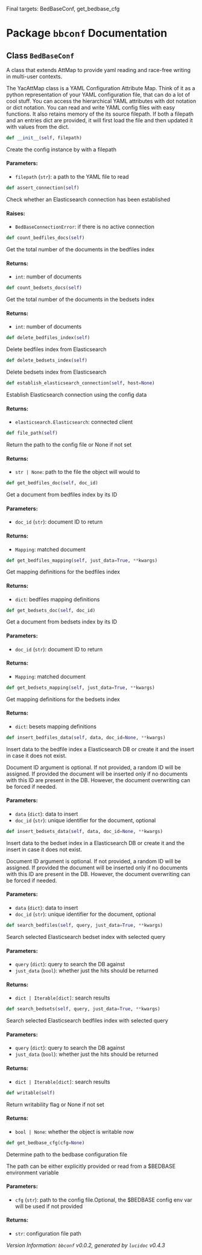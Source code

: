 Final targets: BedBaseConf, get_bedbase_cfg
<script>
document.addEventListener('DOMContentLoaded', (event) => {
  document.querySelectorAll('h3 code').forEach((block) => {
    hljs.highlightBlock(block);
  });
});
</script>

<style>
h3 .content { 
    padding-left: 22px;
    text-indent: -15px;
 }
h3 .hljs .content {
    padding-left: 20px;
    margin-left: 0px;
    text-indent: -15px;
    martin-bottom: 0px;
}
h4 .content, table .content, p .content, li .content { margin-left: 30px; }
h4 .content { 
    font-style: italic;
    font-size: 1em;
    margin-bottom: 0px;
}

</style>


# Package `bbconf` Documentation

## <a name="BedBaseConf"></a> Class `BedBaseConf`
A class that extends AttMap to provide yaml reading and race-free writing in multi-user contexts.

The YacAttMap class is a YAML Configuration Attribute Map. Think of it as a python representation of your YAML
configuration file, that can do a lot of cool stuff. You can access the hierarchical YAML attributes with dot
notation or dict notation. You can read and write YAML config files with easy functions. It also retains memory
of the its source filepath. If both a filepath and an entries dict are provided, it will first load the file
and then updated it with values from the dict.


```python
def __init__(self, filepath)
```

Create the config instance by with a filepath
#### Parameters:

- `filepath` (`str`):  a path to the YAML file to read




```python
def assert_connection(self)
```

Check whether an Elasticsearch connection has been established
#### Raises:

- `BedBaseConnectionError`:  if there is no active connection




```python
def count_bedfiles_docs(self)
```

Get the total number of the documents in the bedfiles index
#### Returns:

- `int`:  number of documents




```python
def count_bedsets_docs(self)
```

Get the total number of the documents in the bedsets index
#### Returns:

- `int`:  number of documents




```python
def delete_bedfiles_index(self)
```

Delete bedfiles index from Elasticsearch



```python
def delete_bedsets_index(self)
```

Delete bedsets index from Elasticsearch



```python
def establish_elasticsearch_connection(self, host=None)
```

Establish Elasticsearch connection using the config data
#### Returns:

- `elasticsearch.Elasticsearch`:  connected client




```python
def file_path(self)
```

Return the path to the config file or None if not set
#### Returns:

- `str | None`:  path to the file the object will would to




```python
def get_bedfiles_doc(self, doc_id)
```

Get a document from bedfiles index by its ID
#### Parameters:

- `doc_id` (`str`):  document ID to return


#### Returns:

- `Mapping`:  matched document




```python
def get_bedfiles_mapping(self, just_data=True, **kwargs)
```

Get mapping definitions for the bedfiles index
#### Returns:

- `dict`:  bedfiles mapping definitions




```python
def get_bedsets_doc(self, doc_id)
```

Get a document from bedsets index by its ID
#### Parameters:

- `doc_id` (`str`):  document ID to return


#### Returns:

- `Mapping`:  matched document




```python
def get_bedsets_mapping(self, just_data=True, **kwargs)
```

Get mapping definitions for the bedsets index
#### Returns:

- `dict`:  besets mapping definitions




```python
def insert_bedfiles_data(self, data, doc_id=None, **kwargs)
```

Insert data to the bedfile index a Elasticsearch DB or create it and the insert in case it does not exist.

Document ID argument is optional. If not provided, a random ID will
be assigned. If provided the document will be inserted only if no
documents with this ID are present in the DB. However, the document
overwriting can be forced if needed.
#### Parameters:

- `data` (`dict`):  data to insert
- `doc_id` (`str`):  unique identifier for the document, optional




```python
def insert_bedsets_data(self, data, doc_id=None, **kwargs)
```

Insert data to the bedset index in a Elasticsearch DB or create it and the insert in case it does not exist.

Document ID argument is optional. If not provided, a random ID will
be assigned.
If provided the document will be inserted only if no documents with
this ID are present in the DB.
However, the document overwriting can be forced if needed.
#### Parameters:

- `data` (`dict`):  data to insert
- `doc_id` (`str`):  unique identifier for the document, optional




```python
def search_bedfiles(self, query, just_data=True, **kwargs)
```

Search selected Elasticsearch bedset index with selected query
#### Parameters:

- `query` (`dict`):  query to search the DB against
- `just_data` (`bool`):  whether just the hits should be returned


#### Returns:

- `dict | Iterable[dict]`:  search results




```python
def search_bedsets(self, query, just_data=True, **kwargs)
```

Search selected Elasticsearch bedfiles index with selected query
#### Parameters:

- `query` (`dict`):  query to search the DB against
- `just_data` (`bool`):  whether just the hits should be returned


#### Returns:

- `dict | Iterable[dict]`:  search results




```python
def writable(self)
```

Return writability flag or None if not set
#### Returns:

- `bool | None`:  whether the object is writable now




```python
def get_bedbase_cfg(cfg=None)
```

Determine path to the bedbase configuration file

The path can be either explicitly provided
or read from a $BEDBASE environment variable
#### Parameters:

- `cfg` (`str`):  path to the config file.Optional, the $BEDBASE config env var will be used if not provided


#### Returns:

- `str`:  configuration file path







*Version Information: `bbconf` v0.0.2, generated by `lucidoc` v0.4.3*
